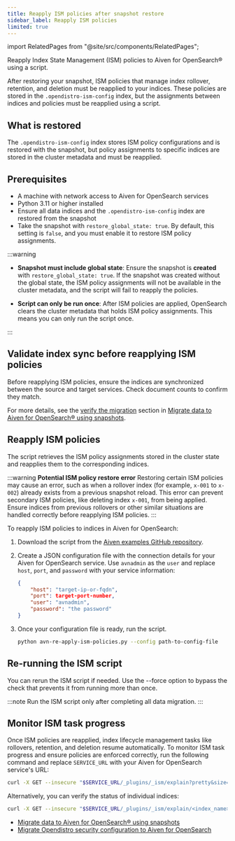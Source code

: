 ```yaml
---
title: Reapply ISM policies after snapshot restore
sidebar_label: Reapply ISM policies
limited: true
---
```


import RelatedPages from "@site/src/components/RelatedPages";

Reapply Index State Management (ISM) policies to Aiven for OpenSearch® using a script.

After restoring your snapshot, ISM policies that manage index rollover, retention, and
deletion must be reapplied to your indices. These policies are stored in the
`.opendistro-ism-config` index, but the assignments between indices and policies must
be reapplied using a script.

## What is restored

The `.opendistro-ism-config` index stores ISM policy configurations and is restored with
the snapshot, but policy assignments to specific indices are stored in the cluster
metadata and must be reapplied.

## Prerequisites

- A machine with network access to Aiven for OpenSearch services
- Python 3.11 or higher installed
- Ensure all data indices and the `.opendistro-ism-config` index are restored from the
  snapshot
- Take the snapshot with `restore_global_state: true`. By default, this
  setting is `false`, and you must enable it to restore ISM policy assignments.

:::warning

- **Snapshot must include global state**:
  Ensure the snapshot is **created** with `restore_global_state: true`. If the snapshot
  was created without the global state, the ISM policy assignments will not be available
  in the cluster metadata, and the script will fail to reapply the policies.

- **Script can only be run once**:
  After ISM policies are applied, OpenSearch clears the cluster metadata that holds
  ISM policy assignments. This means you can only run the script once.

:::

## Validate index sync before reapplying ISM policies

Before reapplying ISM policies, ensure the indices are synchronized between the
source and target services. Check document counts to confirm they match.

For more details, see the
[verify the migration](/docs/products/opensearch/howto/migrate-snapshot-data-opensearch#verify-the-migration)
section in [Migrate data to Aiven for OpenSearch® using snapshots](/docs/products/opensearch/howto/migrate-snapshot-data-opensearch#verify-the-migration).

## Reapply ISM policies

The script retrieves the ISM policy assignments stored in the cluster state and
reapplies them to the corresponding indices.

:::warning
**Potential ISM policy restore error**
Restoring certain ISM policies may cause an error, such as when a rollover index
(for example, `x-001` to `x-002`) already exists from a previous snapshot reload. This
error can prevent secondary ISM policies, like deleting index `x-001`, from being
applied. Ensure indices from previous rollovers or other similar situations are
handled correctly before reapplying ISM policies.
:::


To reapply ISM policies to indices in Aiven for OpenSearch:

1. Download the script from the
   [Aiven examples GitHub repository](https://github.com/aiven/aiven-examples/blob/main/solutions/reapply-ism-policies/avn-re-apply-ism-policies.py).

1. Create a JSON configuration file with the connection details for your Aiven for
   OpenSearch service. Use `avnadmin` as the `user` and replace `host`, `port`, and
   `password` with your service information:

   ```json
   {
       "host": "target-ip-or-fqdn",
       "port": target-port-number,
       "user": "avnadmin",
       "password": "the password"
   }
   ```

1. Once your configuration file is ready, run the script.

   ```bash
   python avn-re-apply-ism-policies.py --config path-to-config-file
   ```

## Re-running the ISM script

You can rerun the ISM script if needed. Use the --force option to bypass the check
that prevents it from running more than once.

:::note
Run the ISM script only after completing all data migration.
:::

## Monitor ISM task progress

Once ISM policies are reapplied, index lifecycle management tasks like rollovers,
retention, and deletion resume automatically. To monitor ISM task progress and ensure
policies are enforced correctly, run the following command and replace `SERVICE_URL`
with your Aiven for OpenSearch service's URL:

```bash
curl -X GET --insecure "$SERVICE_URL/_plugins/_ism/explain?pretty&size=100"
```

Alternatively, you can verify the status of individual indices:

```bash
curl -X GET --insecure "$SERVICE_URL/_plugins/_ism/explain/<index_name>?pretty"
```

<RelatedPages/>

- [Migrate data to Aiven for OpenSearch® using snapshots](/docs/products/opensearch/howto/migrate-snapshot-data-opensearch)
- [Migrate Opendistro security configuration to Aiven for OpenSearch](/docs/products/opensearch/howto/migrate-opendistro-security-config-aiven)
